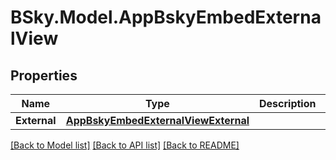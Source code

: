 # BSky.Model.AppBskyEmbedExternalView

## Properties

Name | Type | Description | Notes
------------ | ------------- | ------------- | -------------
**External** | [**AppBskyEmbedExternalViewExternal**](AppBskyEmbedExternalViewExternal.md) |  | 

[[Back to Model list]](../README.md#documentation-for-models) [[Back to API list]](../README.md#documentation-for-api-endpoints) [[Back to README]](../README.md)

